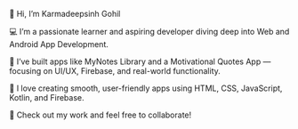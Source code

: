  
👋 Hi, I’m Karmadeepsinh Gohil

💻 I’m a passionate learner and aspiring developer diving deep into Web and Android App Development.

🚀 I’ve built apps like MyNotes Library and a Motivational Quotes App — focusing on UI/UX, Firebase, and real-world functionality.

📱 I love creating smooth, user-friendly apps using HTML, CSS, JavaScript, Kotlin, and Firebase.

📂 Check out my work and feel free to collaborate!
<!--
**kdgohil01/kdgohil01** is a ✨ _special_ ✨ repository because its `README.md` (this file) appears on your GitHub profile.

Here are some ideas to get you started:


🌐 Portfolio Website
📬 Let’s connect and build something awesome!
- 🔭 I’m currently working on ...
- 🌱 I’m currently learning ...
- 👯 I’m looking to collaborate on ...
- 🤔 I’m looking for help with ...
- 💬 Ask me about ...
- 📫 How to reach me: ...
- 😄 Pronouns: ...
- ⚡ Fun fact: ...
-->
